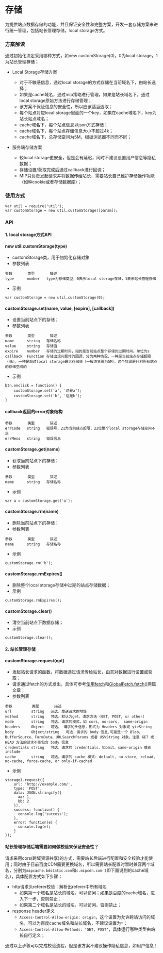 # 存储
为提供站点数据存储的功能，并且保证安全性和完整方案，开发一套存储方案来进行统一管理，包括站长管理存储，local storage方式。

### 方案解读
通过初始化决定采用哪种方式，如new customStorage(0)，0为local storage，1为站长管理存储；
- Local Storage存储方案
    - 对于不敏感信息，通过local storage的方式存储在当前域名下，由站长选择；
    - 如果是cache域名，通过mip策略进行管理，如果是站长域名下，通过local storage原始方法进行存储管理；
    - 该方案不保证信息的安全性，所以应该适当选取；
    - 每个站点对应local storage里面的一个key，如果在cache域名下，key为站长站点域名；
    - cache域名下，每个站点信息以json方式存储；
    - cache域名下，每个站点存储信息大小不超过4k；
    - cache域名下，总存储空间为5M，根据浏览器不同而不同；

- 服务端存储方案
    - 较local storage更安全，但是会有延迟，同时不建议设置用户信息等隐私数据；
    - 存储设置/获取完成后通过callback进行回调；
    - MIP只负责发起请求并将数据传给站长，需要站长自己维护存储操作功能（如种cookie或者存储数据库）；

### 使用方式
```
var util = require('util');
var customStorage = new util.customStorage([param]);
```

### API

#### 1. local storage方式API

#### new util.customStorage(type)
- customStorage类，用于初始化存储对象
- 参数列表
```
参数       类型       描述
type      number   type为存储类型，0表示local storage存储，1表示站长管理存储
```
- 示例
```
var customStorage = new util.customStorage(0);
```

#### customStorage.set(name, value, [expire], [callback])
- 设置当前站点下的存储；
- 参数列表
```
参数       类型       描述
name      string   存储名称
value     string   存储值
expire    number   存储的过期时间，指的是当前站点整个存储的过期时间，单位为s
callback  Function 存储出现问题时的回调，分为两种情况，一种是当前站点存储超限（4k），一种是超过local storage最大存储值（一般浏览器为5M），这个错误是针对所有站点的存储空间的
```
- 示例
```
btn.onclick = function() {
    customStorage.set('a', '这是a');
    customStorage.set('b', '这是b');
}
```

#### callback返回的error对象结构
```
参数       类型       描述
errCode   string   错误号，21为当前站点超限，22位整个local storage存储空间不足
errMess   string   错误信息
```
#### customStorage.get(name)
- 获取当前站点下的存储；
- 参数列表
```
参数       类型       描述
name      string   存储名称
```
- 示例
```
var a = customStorage.get('a');
```

#### customStorage.rm(name)
- 删除当前站点下的存储；
- 参数列表
```
参数       类型       描述
name      string   存储名称
```
- 示例
```
customStorage.rm('b');
```

#### customStorage.rmExpires()
- 删除整个local storage存储中过期的站点存储数据；
- 示例
```
customStorage.rmExpires();
```

#### customStorage.clear()
- 清空当前站点下数据存储；
- 示例
```
customStorage.clear();
```

#### 2. 站长管理存储
#### customStorage.request(opt)
- 发起站长请求的函数，将数据通过请求传给站长，由其对数据进行设置或获取；
- 请求通过fetch的方式发出，具体可参考[使用fetch](https://developer.mozilla.org/zh-CN/docs/Web/API/Fetch_API/Using_Fetch)和[GlobalFetch.fetch()](https://developer.mozilla.org/zh-CN/docs/Web/API/GlobalFetch/fetch)两篇文章；
- 参数列表
```
参数         类型       描述
url         string   必选，发送请求的地址
method      string   可选，默认为get，请求方法 (GET, POST, or other)
mode        string   可选，请求的模式，如 cors, no-cors,  same-origin
headers     Object   可选， 请求的头信息，形式为 Headers 对象或 yteString
body        Object/string   可选，请求的 body 信息,可能是一个 Blob、BufferSource、FormData、URLSearchParams 或者 USVString 对象，注意 GET 或 HEAD 方法的请求不能包含 body 信息
credentials string   可选，请求的 credentials，如omit、same-origin 或者 include
cache       string   可选，请求的 cache 模式: default, no-store, reload, no-cache, force-cache, or only-if-cached
```
- 示例
```
storage1.request({
    url: 'http://example.com/',
    type: 'POST',
    data: JSON.stringify({
      aa: 1,
      bb: 2
    }),
    success: function() {
      console.log('success');
    },
    error: function(e) {
      console.log(e);
    }
});
```

#### 站长管理存储后端需要如何做校验来保证安全性？

请求采用cors(跨域资源共享)的方式，需要站长后端进行配置和安全校验才能使用；同时由于目前百度CDN需要更换域名，所以需要站长配置时暂时兼容两个域名，分别为`mipcache.bdstatic.com`和`c.mipcdn.com`（即下面说到的cache域名），具体配置方式如下步骤：

- http请求头referer校验：解析出referer中所有域名
  - 如果第一个域名是站长的域名，可以访问；如果是百度的cache域名，进入下一步，否则禁止；
  - 如果第二个域名是站长的域名，可以访问，否则禁止；
- response header定义
  - `Access-Control-Allow-origin: origin`，这个设置为允许跨站访问的域名，可以为百度cache域名和站长域名，不建议设置为`*`；
  - `Access-Control-Allow-Methods: 'GET, POST'`，具体运行哪种类型由站长自行定义；

通过以上步骤可以完成校验流程，但是该方案不建议操作隐私信息，如用户信息！